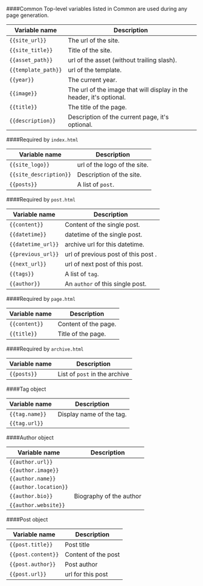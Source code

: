 ####Common
Top-level variables listed in Common are used during any page generation.

| Variable name       | Description                                                          |
|---------------------|----------------------------------------------------------------------|
| `{{site_url}}`      | The url of the site.                                                 |
| `{{site_title}}`    | Title of the site.                                                   |
| `{{asset_path}}`    | url of the asset (without trailing slash).                           |
| `{{template_path}}` | url of the template.                                                 |
| `{{year}}`          | The current year.                                                    |
| `{{image}}`         | The url of the image that will display in the header, it's optional. |
| `{{title}}`         | The title of the page.                                               |
| `{{description}}`   | Description of the current page, it's optional.                      |


####Required by `index.html`

| Variable name          | Description                                         |
|------------------------|-----------------------------------------------------|
| `{{site_logo}}`        | url of the logo of the site.                        |
| `{{site_description}}` | Description of the site.                            |
| `{{posts}}`            | A list of `post`.                                   |


####Required by `post.html`


| Variable name       | Description                                           |
|---------------------|-------------------------------------------------------|
| `{{content}}`       | Content of the single post.                           |
| `{{datetime}}`      | datetime of the single post.                          |
| `{{datetime_url}}`  | archive url for this datetime.                        |
| `{{previous_url}}`  | url of previous post of this post .                   |
| `{{next_url}}`      | url of next post of this post.                        |
| `{{tags}}`          | A list of `tag`.                                      |
| `{{author}}`        | An `author` of this single post.                      |


####Required by `page.html`

| Variable name       | Description                                           |
|---------------------|-------------------------------------------------------|
| `{{content}}`       | Content of the page.                                  |
| `{{title}}`         | Title of the page.                                    |


####Required by `archive.html`


| Variable name  | Description                                           |
|----------------|-------------------------------------------------------|
| `{{posts}}`    | List of `post` in the archive                         |


####Tag object

| Variable name        | Description                                          |
|----------------------|------------------------------------------------------|
| `{{tag.name}}`       | Display name of the tag.                             |
| `{{tag.url}}`        |                                                      |


####Author object

| Variable name          | Description                                           |
|------------------------|-------------------------------------------------------|
| `{{author.url}}`       |                                                       |
| `{{author.image}}`     |                                                       |
| `{{author.name}}`      |                                                       |
| `{{author.location}}`  |                                                       |
| `{{author.bio}}`       | Biography of the author                               |
| `{{author.website}}`   |                                                       |


####Post object

| Variable name        | Description                                           |
|----------------------|-------------------------------------------------------|
| `{{post.title}}`     | Post title                                            |
| `{{post.content}}`   | Content of the post                                   |
| `{{post.author}}`    | Post author                                           |
| `{{post.url}}`       | url for this post                                     |
